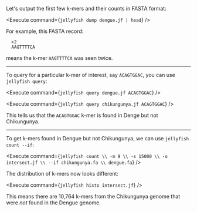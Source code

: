 <script>
import Execute from "$components/Execute.svelte";
</script>

Let's output the first few k-mers and their counts in FASTA format:

<Execute command={`jellyfish dump dengue.jf | head`} />

For example, this FASTA record:

```
  >2
  AAGTTTTCA
```

means the k-mer `AAGTTTTCA` was seen twice.

<hr />

To query for a particular k-mer of interest, say `ACAGTGGAC`, you can use `jellyfish query`:

<Execute command={`jellyfish query dengue.jf ACAGTGGAC`} />

<Execute command={`jellyfish query chikungunya.jf ACAGTGGAC`} />

This tells us that the `ACAGTGGAC` k-mer is found in Denge but not Chikungunya.

<hr />

To get k-mers found in Dengue but not Chikungunya, we can use `jellyfish count --if`:

<Execute command={`jellyfish count \\ -m 9 \\ -s 15000 \\ -o intersect.jf \\ --if chikungunya.fa \\ dengue.fa`} />

The distribution of k-mers now looks different:

<Execute command={`jellyfish histo intersect.jf`} />

This means there are 10,764 k-mers from the Chikungunya genome that were _not_ found in the Dengue genome.
